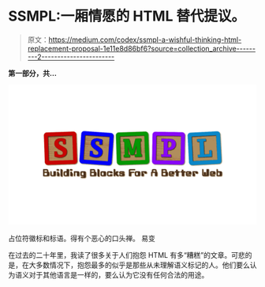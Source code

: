 # SSMPL:一厢情愿的 HTML 替代提议。

> 原文：<https://medium.com/codex/ssmpl-a-wishful-thinking-html-replacement-proposal-1e11e8d86bf6?source=collection_archive---------2----------------------->

**第一部分，共…**

![](img/045403ae69c13c4c2b8f148fd68e993c.png)

占位符徽标和标语。得有个恶心的口头禅。
易变

在过去的二十年里，我读了很多关于人们抱怨 HTML 有多“糟糕”的文章。可悲的是，在大多数情况下，抱怨最多的似乎是那些从未理解语义标记的人。他们要么认为语义对于其他语言是一样的，要么认为它没有任何合法的用途。